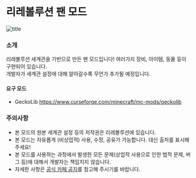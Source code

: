 리레볼루션 팬 모드
=
![title](https://github.com/user-attachments/assets/8e281418-62b6-446d-a83f-dbbd7d5d4584)

### 소개
리레볼루션 세계관을 기반으로 만든 팬 모드입니다! 여러가지 장비, 아이템, 동물 등이 구현되어 있습니다.  
개발자가 세계관 설정에 대해 알아갈수록 무언가 추가될 예정입니다.

#### 요구 모드
* GeckoLib https://www.curseforge.com/minecraft/mc-mods/geckolib

### 주의사항
* 본 모드의 원본 세계관 설정 등의 저작권은 리레볼루션에 있습니다.
* 본 모드는 자유롭게 (비상업적) 사용, 수정, 공유가 가능합니다. 대신 출처를 표시해주세요!
* 본 모드를 사용하는 과정에서 발생한 모든 문제(상업적 사용으로 인한 법적 문제, 버그 등)에 대해서 개발자는 책임지지 않습니다.
* 자세한 사항은 [공식 카페 공지](https://cafe.naver.com/f-e/cafes/31068526/articles/77073?boardtype=L&menuid=3&referrerAllArticles=false)를 참고해 주시기를 바랍니다.
